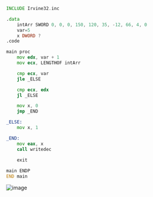 ```asm
INCLUDE Irvine32.inc

.data
	intArr SWORD 0, 0, 0, 150, 120, 35, -12, 66, 4, 0
	var=5
	x DWORD ?
.code	

main proc
	mov edx, var + 1
	mov ecx, LENGTHOF intArr

	cmp ecx, var
	jle _ELSE

	cmp ecx, edx
	jl _ELSE

	mov x, 0
	jmp _END

_ELSE: 
	mov x, 1

_END:
	mov eax, x
	call writedec

	exit  
	
main ENDP
END main

```
![image](https://github.com/user-attachments/assets/c4b50415-1a00-4cac-a3ce-fdcb425b2002)
